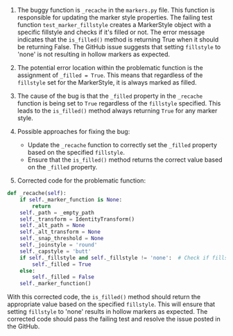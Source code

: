 1. The buggy function is `_recache` in the `markers.py` file. This function is responsible for updating the marker style properties. The failing test function `test_marker_fillstyle` creates a MarkerStyle object with a specific fillstyle and checks if it's filled or not. The error message indicates that the `is_filled()` method is returning True when it should be returning False. The GitHub issue suggests that setting `fillstyle` to 'none' is not resulting in hollow markers as expected.

2. The potential error location within the problematic function is the assignment of `_filled = True`. This means that regardless of the `fillstyle` set for the MarkerStyle, it is always marked as filled.

3. The cause of the bug is that the `_filled` property in the `_recache` function is being set to `True` regardless of the `fillstyle` specified. This leads to the `is_filled()` method always returning `True` for any marker style.

4. Possible approaches for fixing the bug:
   - Update the `_recache` function to correctly set the `_filled` property based on the specified `fillstyle`.
   - Ensure that the `is_filled()` method returns the correct value based on the `_filled` property.

5. Corrected code for the problematic function:

```python
def _recache(self):
    if self._marker_function is None:
        return
    self._path = _empty_path
    self._transform = IdentityTransform()
    self._alt_path = None
    self._alt_transform = None
    self._snap_threshold = None
    self._joinstyle = 'round'
    self._capstyle = 'butt'
    if self._fillstyle and self._fillstyle != 'none':  # Check if fillstyle is specified and not 'none'
        self._filled = True
    else:
        self._filled = False
    self._marker_function()
```

With this corrected code, the `is_filled()` method should return the appropriate value based on the specified `fillstyle`. This will ensure that setting `fillstyle` to 'none' results in hollow markers as expected. The corrected code should pass the failing test and resolve the issue posted in the GitHub.